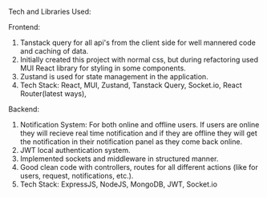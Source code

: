 Tech and Libraries Used:

Frontend:
1. Tanstack query for all api's from the client side for well mannered code and caching of data.
2. Initially created this project with normal css, but during refactoring used MUI React library for styling in some components.
3. Zustand is used for state management in the application.
4. Tech Stack: React, MUI, Zustand, Tanstack Query, Socket.io, React Router(latest ways), 
   
Backend:
1. Notification System: For both online and offline users. If users are online they will recieve real time notification and if they are offline they will get the notification in their notification panel as they come back online.
2. JWT local authentication system.
3. Implemented sockets and middleware in structured manner.
4. Good clean code with controllers, routes for all different actions (like for users, request, notifications, etc.).
5. Tech Stack: ExpressJS, NodeJS, MongoDB, JWT, Socket.io
